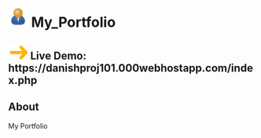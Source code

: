 # <span><img src="readme-images/user_icon.png" width="40"></span> My_Portfolio
<h2><span><img src="readme-images/arrow_icon1.png" width="40"></span> Live Demo: https://danishproj101.000webhostapp.com/index.php </h2>
<h2>About</h2> My Portfolio
